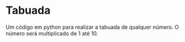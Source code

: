 # Tabuada
Um código em python para realizar a tabuada de qualquer número. O número será multiplicado de 1 até 10. 
